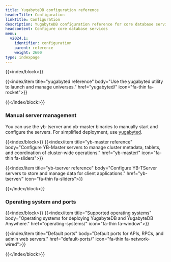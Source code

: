 ```yaml
---
title: YugabyteDB configuration reference
headerTitle: Configuration
linkTitle: Configuration
description: YugabyteDB configuration reference for core database services, including yb-tserver, yb-master, and yugabyted.
headcontent: Configure core database services
menu:
  v2024.1:
    identifier: configuration
    parent: reference
    weight: 2600
type: indexpage
---
```


{{<index/block>}}

  {{<index/item
      title="yugabyted reference"
      body="Use the yugabyted utility to launch and manage universes."
      href="yugabyted/"
      icon="fa-thin fa-rocket">}}

{{</index/block>}}

### Manual server management

You can use the yb-tserver and yb-master binaries to manually start and configure the servers. For simplified deployment, use [yugabyted](./yugabyted/).

{{<index/block>}}
  {{<index/item
      title="yb-master reference"
      body="Configure YB-Master servers to manage cluster metadata, tablets, and coordination of cluster-wide operations."
      href="yb-master/"
      icon="fa-thin fa-sliders">}}

  {{<index/item
      title="yb-tserver reference"
      body="Configure YB-TServer servers to store and manage data for client applications."
      href="yb-tserver/"
      icon="fa-thin fa-sliders">}}

{{</index/block>}}

### Operating system and ports

{{<index/block>}}
  {{<index/item
      title="Supported operating systems"
      body="Operating systems for deploying YugabyteDB and YugabyteDB Anywhere."
      href="operating-systems/"
      icon="fa-thin fa-window">}}

  {{<index/item
      title="Default ports"
      body="Default ports for APIs, RPCs, and admin web servers."
      href="default-ports/"
      icon="fa-thin fa-network-wired">}}

{{</index/block>}}
